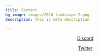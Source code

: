 ```yaml
---
title: Contact
bg_image: images/2020-landscape-2.png
description: This is meta description

---
```

<center>

[Discord](https://discord.gg/KTAszBQEuJ)

[Twitter](https://twitter.com/C3MEDIA2/status/1469565795411787776)

</center>
